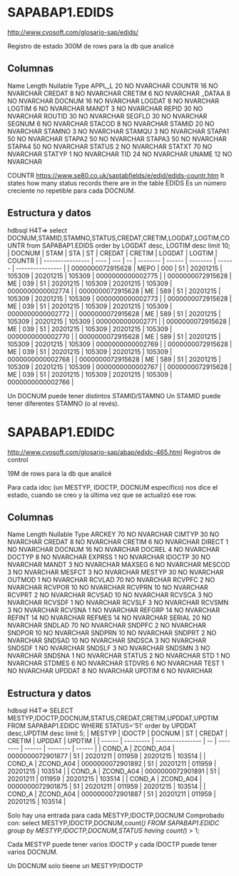 # SAPABAP1.EDIDS
http://www.cvosoft.com/glosario-sap/edids/

Registro de estado
300M de rows para la db que analicé


## Columnas
Name    Length  Nullable  Type
APPL_L  20      NO        NVARCHAR
COUNTR  16      NO        NVARCHAR
CREDAT  8       NO        NVARCHAR
CRETIM  6       NO        NVARCHAR
_DATAA  8       NO        NVARCHAR
DOCNUM  16      NO        NVARCHAR
LOGDAT  8       NO        NVARCHAR
LOGTIM  6       NO        NVARCHAR
MANDT   3       NO        NVARCHAR
REPID   30      NO        NVARCHAR
ROUTID  30      NO        NVARCHAR
SEGFLD  30      NO        NVARCHAR
SEGNUM  6       NO        NVARCHAR
STACOD  8       NO        NVARCHAR
STAMID  20      NO        NVARCHAR
STAMNO  3       NO        NVARCHAR
STAMQU  3       NO        NVARCHAR
STAPA1  50      NO        NVARCHAR
STAPA2  50      NO        NVARCHAR
STAPA3  50      NO        NVARCHAR
STAPA4  50      NO        NVARCHAR
STATUS  2       NO        NVARCHAR
STATXT  70      NO        NVARCHAR
STATYP  1       NO        NVARCHAR
TID     24      NO        NVARCHAR
UNAME   12      NO        NVARCHAR

COUNTR
https://www.se80.co.uk/saptabfields/e/edid/edids-countr.htm
It states how many status records there are in the table EDIDS
Es un número creciente no repetible para cada DOCNUM.


## Estructura y datos
hdbsql H4T=> select DOCNUM,STAMID,STAMNO,STATUS,CREDAT,CRETIM,LOGDAT,LOGTIM,COUNTR from SAPABAP1.EDIDS order by LOGDAT desc, LOGTIM desc limit 10;
| DOCNUM           | STAM | STA | ST | CREDAT   | CRETIM | LOGDAT   | LOGTIM | COUNTR           |
| ---------------- | ---- | --- | -- | -------- | ------ | -------- | ------ | ---------------- |
| 0000000072915628 | MEPO | 000 | 51 | 20201215 | 105309 | 20201215 | 105309 | 0000000000002775 |
| 0000000072915628 | ME   | 039 | 51 | 20201215 | 105309 | 20201215 | 105309 | 0000000000002774 |
| 0000000072915628 | ME   | 589 | 51 | 20201215 | 105309 | 20201215 | 105309 | 0000000000002773 |
| 0000000072915628 | ME   | 039 | 51 | 20201215 | 105309 | 20201215 | 105309 | 0000000000002772 |
| 0000000072915628 | ME   | 589 | 51 | 20201215 | 105309 | 20201215 | 105309 | 0000000000002771 |
| 0000000072915628 | ME   | 039 | 51 | 20201215 | 105309 | 20201215 | 105309 | 0000000000002770 |
| 0000000072915628 | ME   | 589 | 51 | 20201215 | 105309 | 20201215 | 105309 | 0000000000002769 |
| 0000000072915628 | ME   | 039 | 51 | 20201215 | 105309 | 20201215 | 105309 | 0000000000002768 |
| 0000000072915628 | ME   | 589 | 51 | 20201215 | 105309 | 20201215 | 105309 | 0000000000002767 |
| 0000000072915628 | ME   | 039 | 51 | 20201215 | 105309 | 20201215 | 105309 | 0000000000002766 |


Un DOCNUM puede tener distintos STAMID/STAMNO
Un STAMID puede tener diferentes STAMNO (o al revés).


# SAPABAP1.EDIDC
http://www.cvosoft.com/glosario-sap/abap/edidc-465.html
Registros de control

19M de rows para la db que analicé

Para cada idoc (un MESTYP, IDOCTP, DOCNUM específico) nos dice el estado, cuando se creo y la última vez que se actualizó ese row.

## Columnas
Name    Length  Nullable  Type
ARCKEY  70      NO        NVARCHAR
CIMTYP  30      NO        NVARCHAR
CREDAT  8       NO        NVARCHAR
CRETIM  6       NO        NVARCHAR
DIRECT  1       NO        NVARCHAR
DOCNUM  16      NO        NVARCHAR
DOCREL  4       NO        NVARCHAR
DOCTYP  8       NO        NVARCHAR
EXPRSS  1       NO        NVARCHAR
IDOCTP  30      NO        NVARCHAR
MANDT   3       NO        NVARCHAR
MAXSEG  6       NO        NVARCHAR
MESCOD  3       NO        NVARCHAR
MESFCT  3       NO        NVARCHAR
MESTYP  30      NO        NVARCHAR
OUTMOD  1       NO        NVARCHAR
RCVLAD  70      NO        NVARCHAR
RCVPFC  2       NO        NVARCHAR
RCVPOR  10      NO        NVARCHAR
RCVPRN  10      NO        NVARCHAR
RCVPRT  2       NO        NVARCHAR
RCVSAD  10      NO        NVARCHAR
RCVSCA  3       NO        NVARCHAR
RCVSDF  1       NO        NVARCHAR
RCVSLF  3       NO        NVARCHAR
RCVSMN  3       NO        NVARCHAR
RCVSNA  1       NO        NVARCHAR
REFGRP  14      NO        NVARCHAR
REFINT  14      NO        NVARCHAR
REFMES  14      NO        NVARCHAR
SERIAL  20      NO        NVARCHAR
SNDLAD  70      NO        NVARCHAR
SNDPFC  2       NO        NVARCHAR
SNDPOR  10      NO        NVARCHAR
SNDPRN  10      NO        NVARCHAR
SNDPRT  2       NO        NVARCHAR
SNDSAD  10      NO        NVARCHAR
SNDSCA  3       NO        NVARCHAR
SNDSDF  1       NO        NVARCHAR
SNDSLF  3       NO        NVARCHAR
SNDSMN  3       NO        NVARCHAR
SNDSNA  1       NO        NVARCHAR
STATUS  2       NO        NVARCHAR
STD     1       NO        NVARCHAR
STDMES  6       NO        NVARCHAR
STDVRS  6       NO        NVARCHAR
TEST    1       NO        NVARCHAR
UPDDAT  8       NO        NVARCHAR
UPDTIM  6       NO        NVARCHAR


## Estructura y datos
hdbsql H4T=> SELECT MESTYP,IDOCTP,DOCNUM,STATUS,CREDAT,CRETIM,UPDDAT,UPDTIM FROM SAPABAP1.EDIDC WHERE STATUS='51' order by UPDDAT desc,UPDTIM desc limit 5;
| MESTYP | IDOCTP    | DOCNUM           | ST | CREDAT   | CRETIM | UPDDAT   | UPDTIM |
| ------ | --------- | ---------------- | -- | -------- | ------ | -------- | ------ |
| COND_A | ZCOND_A04 | 0000000072901877 | 51 | 20201211 | 011959 | 20201215 | 103514 |
| COND_A | ZCOND_A04 | 0000000072901892 | 51 | 20201211 | 011959 | 20201215 | 103514 |
| COND_A | ZCOND_A04 | 0000000072901891 | 51 | 20201211 | 011959 | 20201215 | 103514 |
| COND_A | ZCOND_A04 | 0000000072901875 | 51 | 20201211 | 011959 | 20201215 | 103514 |
| COND_A | ZCOND_A04 | 0000000072901887 | 51 | 20201211 | 011959 | 20201215 | 103514 |


Solo hay una entrada para cada MESTYP,IDOCTP,DOCNUM
Comprobado con:
select MESTYP,IDOCTP,DOCNUM,count(*) FROM SAPABAP1.EDIDC group by MESTYP,IDOCTP,DOCNUM,STATUS having count(*) > 1;

Cada MESTYP puede tener varios IDOCTP y cada IDOCTP puede tener varios DOCNUM.

Un DOCNUM solo tieene un MESTYP/IDOCTP
